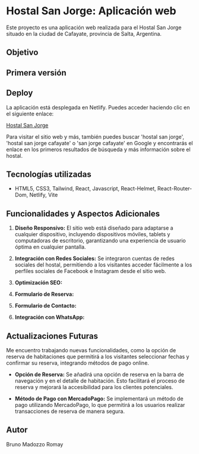 # Hostal San Jorge: Aplicación web

Este proyecto es una aplicación web realizada para el Hostal San Jorge situado en la ciudad de Cafayate, provincia de Salta, Argentina.

## Objetivo


## Primera versión



## Deploy

La aplicación está desplegada en Netlify. Puedes acceder haciendo clic en el siguiente enlace:

[Hostal San Jorge](https://hostalsanjorge-dev.netlify.app/)

Para visitar el sitio web y más, también puedes buscar 'hostal san jorge', 'hostal san jorge cafayate' o 'san jorge cafayate' en Google y encontrarás el enlace en los primeros resultados de búsqueda y más información sobre el hostal.

## Tecnologías utilizadas

- HTML5, CSS3, Tailwind, React, Javascript, React-Helmet, React-Router-Dom, Netlify, Vite

## Funcionalidades y Aspectos Adicionales

1. **Diseño Responsivo:** El sitio web está diseñado para adaptarse a cualquier dispositivo, incluyendo dispositivos móviles, tablets y computadoras de escritorio, garantizando una experiencia de usuario óptima en cualquier pantalla.

2. **Integración con Redes Sociales:** Se integraron cuentas de redes sociales del hostal, permitiendo a los visitantes acceder fácilmente a los perfiles sociales de Facebook e Instagram desde el sitio web.

3. **Optimización SEO:**

4. **Formulario de Reserva:** 

5. **Formulario de Contacto:**

6. **Integración con WhatsApp:**

## Actualizaciones Futuras

 Me encuentro trabajando nuevas funcionalidades, como la opción de reserva de habitaciones que permitirá a los visitantes seleccionar fechas y confirmar su reserva, integrando métodos de pago online.

- **Opción de Reserva:** Se añadirá una opción de reserva en la barra de navegación y en el detalle de habitación. Esto facilitará el proceso de reserva y mejorará la accesibilidad para los clientes potenciales.

- **Método de Pago con MercadoPago:** Se implementará un método de pago utilizando MercadoPago, lo que permitirá a los usuarios realizar transacciones de reserva de manera segura.

## Autor

Bruno Madozzo Romay
